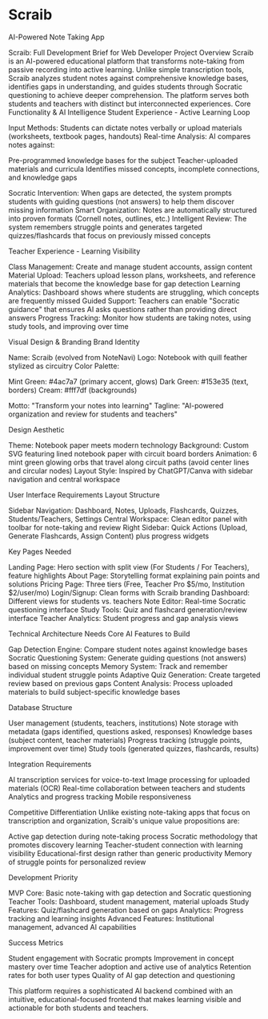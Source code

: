 # Scraib
AI-Powered Note Taking App

Scraib: Full Development Brief for Web Developer
Project Overview
Scraib is an AI-powered educational platform that transforms note-taking from passive recording into active learning. Unlike simple transcription tools, Scraib analyzes student notes against comprehensive knowledge bases, identifies gaps in understanding, and guides students through Socratic questioning to achieve deeper comprehension. The platform serves both students and teachers with distinct but interconnected experiences.
Core Functionality & AI Intelligence
Student Experience - Active Learning Loop

Input Methods: Students can dictate notes verbally or upload materials (worksheets, textbook pages, handouts)
Real-time Analysis: AI compares notes against:

Pre-programmed knowledge bases for the subject
Teacher-uploaded materials and curricula
Identifies missed concepts, incomplete connections, and knowledge gaps


Socratic Intervention: When gaps are detected, the system prompts students with guiding questions (not answers) to help them discover missing information
Smart Organization: Notes are automatically structured into proven formats (Cornell notes, outlines, etc.)
Intelligent Review: The system remembers struggle points and generates targeted quizzes/flashcards that focus on previously missed concepts

Teacher Experience - Learning Visibility

Class Management: Create and manage student accounts, assign content
Material Upload: Teachers upload lesson plans, worksheets, and reference materials that become the knowledge base for gap detection
Learning Analytics: Dashboard shows where students are struggling, which concepts are frequently missed
Guided Support: Teachers can enable "Socratic guidance" that ensures AI asks questions rather than providing direct answers
Progress Tracking: Monitor how students are taking notes, using study tools, and improving over time

Visual Design & Branding
Brand Identity

Name: Scraib (evolved from NoteNavi)
Logo: Notebook with quill feather stylized as circuitry
Color Palette:

Mint Green: #4ac7a7 (primary accent, glows)
Dark Green: #153e35 (text, borders)
Cream: #fff7df (backgrounds)


Motto: "Transform your notes into learning"
Tagline: "AI-powered organization and review for students and teachers"

Design Aesthetic

Theme: Notebook paper meets modern technology
Background: Custom SVG featuring lined notebook paper with circuit board borders
Animation: 6 mint green glowing orbs that travel along circuit paths (avoid center lines and circular nodes)
Layout Style: Inspired by ChatGPT/Canva with sidebar navigation and central workspace

User Interface Requirements
Layout Structure

Sidebar Navigation: Dashboard, Notes, Uploads, Flashcards, Quizzes, Students/Teachers, Settings
Central Workspace: Clean editor panel with toolbar for note-taking and review
Right Sidebar: Quick Actions (Upload, Generate Flashcards, Assign Content) plus progress widgets

Key Pages Needed

Landing Page: Hero section with split view (For Students / For Teachers), feature highlights
About Page: Storytelling format explaining pain points and solutions
Pricing Page: Three tiers (Free, Teacher Pro $5/mo, Institution $2/user/mo)
Login/Signup: Clean forms with Scraib branding
Dashboard: Different views for students vs. teachers
Note Editor: Real-time Socratic questioning interface
Study Tools: Quiz and flashcard generation/review interface
Teacher Analytics: Student progress and gap analysis views

Technical Architecture Needs
Core AI Features to Build

Gap Detection Engine: Compare student notes against knowledge bases
Socratic Questioning System: Generate guiding questions (not answers) based on missing concepts
Memory System: Track and remember individual student struggle points
Adaptive Quiz Generation: Create targeted review based on previous gaps
Content Analysis: Process uploaded materials to build subject-specific knowledge bases

Database Structure

User management (students, teachers, institutions)
Note storage with metadata (gaps identified, questions asked, responses)
Knowledge bases (subject content, teacher materials)
Progress tracking (struggle points, improvement over time)
Study tools (generated quizzes, flashcards, results)

Integration Requirements

AI transcription services for voice-to-text
Image processing for uploaded materials (OCR)
Real-time collaboration between teachers and students
Analytics and progress tracking
Mobile responsiveness

Competitive Differentiation
Unlike existing note-taking apps that focus on transcription and organization, Scraib's unique value propositions are:

Active gap detection during note-taking process
Socratic methodology that promotes discovery learning
Teacher-student connection with learning visibility
Educational-first design rather than generic productivity
Memory of struggle points for personalized review

Development Priority

MVP Core: Basic note-taking with gap detection and Socratic questioning
Teacher Tools: Dashboard, student management, material uploads
Study Features: Quiz/flashcard generation based on gaps
Analytics: Progress tracking and learning insights
Advanced Features: Institutional management, advanced AI capabilities

Success Metrics

Student engagement with Socratic prompts
Improvement in concept mastery over time
Teacher adoption and active use of analytics
Retention rates for both user types
Quality of AI gap detection and questioning

This platform requires a sophisticated AI backend combined with an intuitive, educational-focused frontend that makes learning visible and actionable for both students and teachers.
